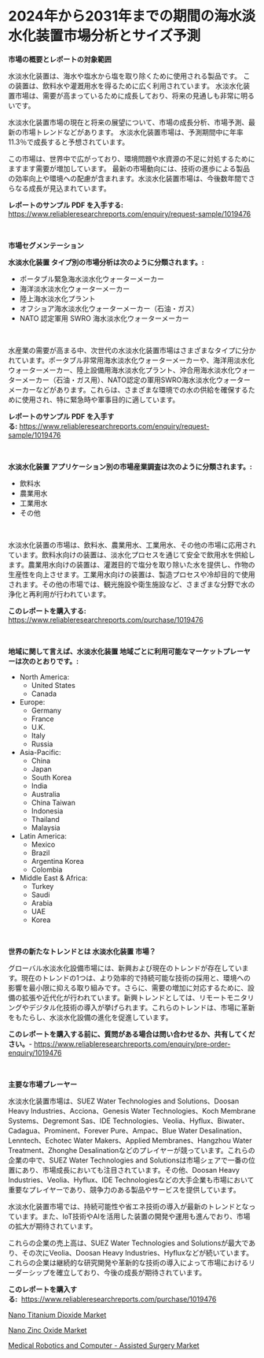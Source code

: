 <p><h1>2024年から2031年までの期間の海水淡水化装置市場分析とサイズ予測</h1></p><p><strong>市場の概要とレポートの対象範囲</strong></p>
<p><p>水淡水化装置は、海水や塩水から塩を取り除くために使用される製品です。 この装置は、飲料水や灌漑用水を得るために広く利用されています。 水淡水化装置市場は、需要が高まっているために成長しており、将来の見通しも非常に明るいです。</p><p>水淡水化装置市場の現在と将来の展望について、市場の成長分析、市場予測、最新の市場トレンドなどがあります。 水淡水化装置市場は、予測期間中に年率11.3％で成長すると予想されています。</p><p>この市場は、世界中で広がっており、環境問題や水資源の不足に対処するためにますます需要が増加しています。 最新の市場動向には、技術の進歩による製品の効率向上や環境への配慮が含まれます。水淡水化装置市場は、今後数年間でさらなる成長が見込まれています。</p></p>
<p><strong>レポートのサンプル PDF を入手する:</strong> <a href="https://www.reliableresearchreports.com/enquiry/request-sample/1019476">https://www.reliableresearchreports.com/enquiry/request-sample/1019476</a></p>
<p>&nbsp;</p>
<p><strong>市場セグメンテーション</strong></p>
<p><strong>水淡水化装置 タイプ別の市場分析は次のように分類されます。:</strong></p>
<p><ul><li>ポータブル緊急海水淡水化ウォーターメーカー</li><li>海洋淡水淡水化ウォーターメーカー</li><li>陸上海水淡水化プラント</li><li>オフショア海水淡水化ウォーターメーカー（石油・ガス）</li><li>NATO 認定軍用 SWRO 海水淡水化ウォーターメーカー</li></ul></p>
<p>&nbsp;</p>
<p><p>水産業の需要が高まる中、次世代の水淡水化装置市場はさまざまなタイプに分かれています。ポータブル非常用海水淡水化ウォーターメーカーや、海洋用淡水化ウォーターメーカー、陸上設備用海水淡水化プラント、沖合用海水淡水化ウォーターメーカー（石油・ガス用）、NATO認定の軍用SWRO海水淡水化ウォーターメーカーなどがあります。これらは、さまざまな環境での水の供給を確保するために使用され、特に緊急時や軍事目的に適しています。</p></p>
<p><strong>レポートのサンプル PDF を入手する:</strong>&nbsp;<a href="https://www.reliableresearchreports.com/enquiry/request-sample/1019476">https://www.reliableresearchreports.com/enquiry/request-sample/1019476</a></p>
<p>&nbsp;</p>
<p><strong> 水淡水化装置 アプリケーション別の市場産業調査は次のように分類されます。:</strong></p>
<p><ul><li>飲料水</li><li>農業用水</li><li>工業用水</li><li>その他</li></ul></p>
<p>&nbsp;</p>
<p><p>水淡水化装置の市場は、飲料水、農業用水、工業用水、その他の市場に応用されています。飲料水向けの装置は、淡水化プロセスを通じて安全で飲用水を供給します。農業用水向けの装置は、灌漑目的で塩分を取り除いた水を提供し、作物の生産性を向上させます。工業用水向けの装置は、製造プロセスや冷却目的で使用されます。その他の市場では、観光施設や衛生施設など、さまざまな分野で水の浄化と再利用が行われています。</p></p>
<p><strong>このレポートを購入する:</strong>&nbsp; <a href="https://www.reliableresearchreports.com/purchase/1019476">https://www.reliableresearchreports.com/purchase/1019476</a></p>
<p>&nbsp;</p>
<p><strong>地域に関して言えば、水淡水化装置 地域ごとに利用可能なマーケットプレーヤーは次のとおりです。:</strong></p>
<p><ul>
    <li>
        North America:
        <ul>
            <li>United States</li>
            <li>Canada</li>
        </ul>
    </li>
    <li>
        Europe:
        <ul>
            <li>Germany</li>
            <li>France</li>
            <li>U.K.</li>
            <li>Italy</li>
            <li>Russia</li>
        </ul>
    </li>
    <li>
        Asia-Pacific:
        <ul>
            <li>China</li>
            <li>Japan</li>
            <li>South Korea</li>
            <li>India</li>
            <li>Australia</li>
            <li>China Taiwan</li>
            <li>Indonesia</li>
            <li>Thailand</li>
            <li>Malaysia</li>
        </ul>
    </li>
    <li>
        Latin America:
        <ul>
            <li>Mexico</li>
            <li>Brazil</li>
            <li>Argentina Korea</li>
            <li>Colombia</li>
        </ul>
    </li>
    <li>
        Middle East & Africa:
        <ul>
            <li>Turkey</li>
            <li>Saudi</li>
            <li>Arabia</li>
            <li>UAE</li>
            <li>Korea</li>
        </ul>
    </li>
    </ul></p>
<p>&nbsp;</p>
<p><strong>世界の新たなトレンドとは 水淡水化装置 市場？</strong></p>
<p><p>グローバル水淡水化設備市場には、新興および現在のトレンドが存在しています。現在のトレンドの1つは、より効率的で持続可能な技術の採用と、環境への影響を最小限に抑える取り組みです。さらに、需要の増加に対応するために、設備の拡張や近代化が行われています。新興トレンドとしては、リモートモニタリングやデジタル化技術の導入が挙げられます。これらのトレンドは、市場に革新をもたらし、水淡水化設備の進化を促進しています。</p></p>
<p><strong>このレポートを購入する前に、質問がある場合は問い合わせるか、共有してください。</strong>- <a href="https://www.reliableresearchreports.com/enquiry/pre-order-enquiry/1019476">https://www.reliableresearchreports.com/enquiry/pre-order-enquiry/1019476</a></p>
<p>&nbsp;</p>
<p><strong>主要な市場プレーヤー</strong></p>
<p><p>水淡水化装置市場は、SUEZ Water Technologies and Solutions、Doosan Heavy Industries、Acciona、Genesis Water Technologies、Koch Membrane Systems、Degremont Sas、IDE Technologies、Veolia、Hyflux、Biwater、Cadagua、Prominent、Forever Pure、Ampac、Blue Water Desalination、Lenntech、Echotec Water Makers、Applied Membranes、Hangzhou Water Treatment、Zhonghe Desalinationなどのプレイヤーが競っています。これらの企業の中で、SUEZ Water Technologies and Solutionsは市場シェアで一番の位置にあり、市場成長においても注目されています。その他、Doosan Heavy Industries、Veolia、Hyflux、IDE Technologiesなどの大手企業も市場において重要なプレイヤーであり、競争力のある製品やサービスを提供しています。</p><p>水淡水化装置市場では、持続可能性や省エネ技術の導入が最新のトレンドとなっています。また、IoT技術やAIを活用した装置の開発や運用も進んでおり、市場の拡大が期待されています。</p><p>これらの企業の売上高は、SUEZ Water Technologies and Solutionsが最大であり、その次にVeolia、Doosan Heavy Industries、Hyfluxなどが続いています。これらの企業は継続的な研究開発や革新的な技術の導入によって市場におけるリーダーシップを確立しており、今後の成長が期待されています。</p></p>
<p><strong>このレポートを購入する:</strong>&nbsp;&nbsp;<a href="https://www.reliableresearchreports.com/purchase/1019476">https://www.reliableresearchreports.com/purchase/1019476</a></p>
<p><p><a href="https://view.publitas.com/reportprime-1/nano-titanium-dioxide-market-size-growing-and-forecasted-for-period-from-2023-2030-and-provides-complete-market-analysis-of-this-market/">Nano Titanium Dioxide Market</a></p><p><a href="https://view.publitas.com/reportprime-1/insights-into-nano-zinc-oxide-market-size-analysing-market-share-trends-and-growth-from-2023-to-2030/">Nano Zinc Oxide Market</a></p><p><a href="https://view.publitas.com/reportprime-1/medical-robotics-and-computer-assisted-surgery-market-research-report-forecasted-for-period-from-2023-2030-by-market-type-market-application-and-region/">Medical Robotics and Computer - Assisted Surgery Market</a></p></p>